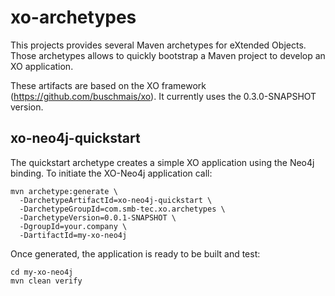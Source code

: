 xo-archetypes
=============

This projects provides several Maven archetypes for eXtended Objects. Those archetypes allows to quickly bootstrap a Maven project to develop an XO application.

These artifacts are based on the XO framework (https://github.com/buschmais/xo). It currently uses the 0.3.0-SNAPSHOT version.

xo-neo4j-quickstart
-------------------

The quickstart archetype creates a simple XO application using the Neo4j binding. To initiate the XO-Neo4j application call:

	mvn archetype:generate \
      -DarchetypeArtifactId=xo-neo4j-quickstart \
      -DarchetypeGroupId=com.smb-tec.xo.archetypes \
      -DarchetypeVersion=0.0.1-SNAPSHOT \
      -DgroupId=your.company \
      -DartifactId=my-xo-neo4j

Once generated, the application is ready to be built and test:

    cd my-xo-neo4j
    mvn clean verify
